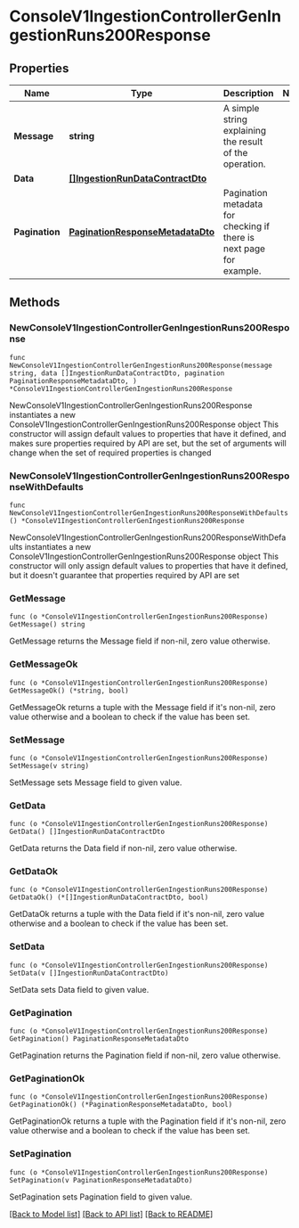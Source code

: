 # ConsoleV1IngestionControllerGenIngestionRuns200Response

## Properties

Name | Type | Description | Notes
------------ | ------------- | ------------- | -------------
**Message** | **string** | A simple string explaining the result of the operation. | 
**Data** | [**[]IngestionRunDataContractDto**](IngestionRunDataContractDto.md) |  | 
**Pagination** | [**PaginationResponseMetadataDto**](PaginationResponseMetadataDto.md) | Pagination metadata for checking if there is next page for example. | 

## Methods

### NewConsoleV1IngestionControllerGenIngestionRuns200Response

`func NewConsoleV1IngestionControllerGenIngestionRuns200Response(message string, data []IngestionRunDataContractDto, pagination PaginationResponseMetadataDto, ) *ConsoleV1IngestionControllerGenIngestionRuns200Response`

NewConsoleV1IngestionControllerGenIngestionRuns200Response instantiates a new ConsoleV1IngestionControllerGenIngestionRuns200Response object
This constructor will assign default values to properties that have it defined,
and makes sure properties required by API are set, but the set of arguments
will change when the set of required properties is changed

### NewConsoleV1IngestionControllerGenIngestionRuns200ResponseWithDefaults

`func NewConsoleV1IngestionControllerGenIngestionRuns200ResponseWithDefaults() *ConsoleV1IngestionControllerGenIngestionRuns200Response`

NewConsoleV1IngestionControllerGenIngestionRuns200ResponseWithDefaults instantiates a new ConsoleV1IngestionControllerGenIngestionRuns200Response object
This constructor will only assign default values to properties that have it defined,
but it doesn't guarantee that properties required by API are set

### GetMessage

`func (o *ConsoleV1IngestionControllerGenIngestionRuns200Response) GetMessage() string`

GetMessage returns the Message field if non-nil, zero value otherwise.

### GetMessageOk

`func (o *ConsoleV1IngestionControllerGenIngestionRuns200Response) GetMessageOk() (*string, bool)`

GetMessageOk returns a tuple with the Message field if it's non-nil, zero value otherwise
and a boolean to check if the value has been set.

### SetMessage

`func (o *ConsoleV1IngestionControllerGenIngestionRuns200Response) SetMessage(v string)`

SetMessage sets Message field to given value.


### GetData

`func (o *ConsoleV1IngestionControllerGenIngestionRuns200Response) GetData() []IngestionRunDataContractDto`

GetData returns the Data field if non-nil, zero value otherwise.

### GetDataOk

`func (o *ConsoleV1IngestionControllerGenIngestionRuns200Response) GetDataOk() (*[]IngestionRunDataContractDto, bool)`

GetDataOk returns a tuple with the Data field if it's non-nil, zero value otherwise
and a boolean to check if the value has been set.

### SetData

`func (o *ConsoleV1IngestionControllerGenIngestionRuns200Response) SetData(v []IngestionRunDataContractDto)`

SetData sets Data field to given value.


### GetPagination

`func (o *ConsoleV1IngestionControllerGenIngestionRuns200Response) GetPagination() PaginationResponseMetadataDto`

GetPagination returns the Pagination field if non-nil, zero value otherwise.

### GetPaginationOk

`func (o *ConsoleV1IngestionControllerGenIngestionRuns200Response) GetPaginationOk() (*PaginationResponseMetadataDto, bool)`

GetPaginationOk returns a tuple with the Pagination field if it's non-nil, zero value otherwise
and a boolean to check if the value has been set.

### SetPagination

`func (o *ConsoleV1IngestionControllerGenIngestionRuns200Response) SetPagination(v PaginationResponseMetadataDto)`

SetPagination sets Pagination field to given value.



[[Back to Model list]](../README.md#documentation-for-models) [[Back to API list]](../README.md#documentation-for-api-endpoints) [[Back to README]](../README.md)


